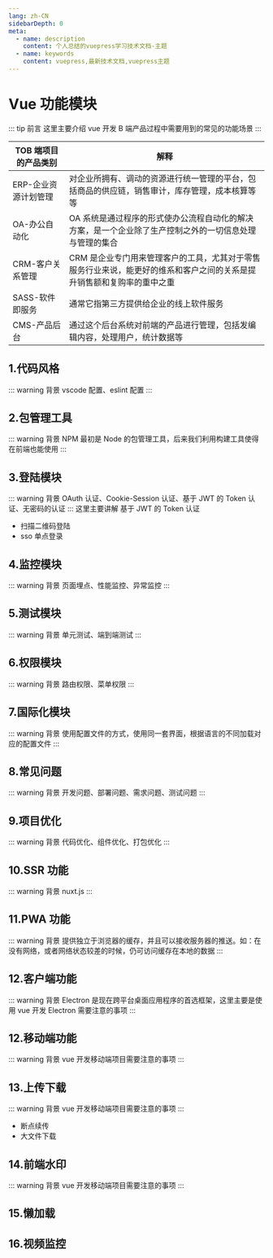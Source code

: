 ```yaml
---
lang: zh-CN
sidebarDepth: 0
meta:
  - name: description
    content: 个人总结的vuepress学习技术文档-主题
  - name: keywords
    content: vuepress,最新技术文档,vuepress主题
---
```


# Vue 功能模块

::: tip 前言
这里主要介绍 vue 开发 B 端产品过程中需要用到的常见的功能场景
:::

| TOB 端项目的产品类别 | 解释                                                                                                                   |
| -------------------- | ---------------------------------------------------------------------------------------------------------------------- |
| ERP-企业资源计划管理 | 对企业所拥有、调动的资源进行统一管理的平台，包括商品的供应链，销售审计，库存管理，成本核算等等                         |
| OA-办公自动化        | OA 系统是通过程序的形式使办公流程自动化的解决方案，是一个企业除了生产控制之外的一切信息处理与管理的集合                |
| CRM-客户关系管理     | CRM 是企业专门用来管理客户的工具，尤其对于零售服务行业来说，能更好的维系和客户之间的关系是提升销售额和复购率的重中之重 |
| SASS-软件即服务      | 通常它指第三方提供给企业的线上软件服务                                                                                 |
| CMS-产品后台         | 通过这个后台系统对前端的产品进行管理，包括发编辑内容，处理用户，统计数据等                                             |

## 1.代码风格

::: warning 背景
vscode 配置、eslint 配置
:::

## 2.包管理工具

::: warning 背景
NPM 最初是 Node 的包管理工具，后来我们利用构建工具使得在前端也能使用
:::

## 3.登陆模块

::: warning 背景
OAuth 认证、Cookie-Session 认证、基于 JWT 的 Token 认证、无密码的认证
:::
这里主要讲解 基于 JWT 的 Token 认证

- 扫描二维码登陆
- sso 单点登录

## 4.监控模块

::: warning 背景
页面埋点、性能监控、异常监控
:::

## 5.测试模块

::: warning 背景
单元测试、端到端测试
:::

## 6.权限模块

::: warning 背景
路由权限、菜单权限
:::

## 7.国际化模块

::: warning 背景
使用配置文件的方式，使用同一套界面，根据语言的不同加载对应的配置文件
:::

## 8.常见问题

::: warning 背景
开发问题、部署问题、需求问题、测试问题
:::

## 9.项目优化

::: warning 背景
代码优化、组件优化、打包优化
:::

## 10.SSR 功能

::: warning 背景
nuxt.js
:::

## 11.PWA 功能

::: warning 背景
提供独立于浏览器的缓存，并且可以接收服务器的推送。如：在没有网络，或者网络状态较差的时候，仍可访问缓存在本地的数据
:::

## 12.客户端功能

::: warning 背景
Electron 是现在跨平台桌面应用程序的首选框架，这里主要是使用 vue 开发 Electron 需要注意的事项
:::

## 12.移动端功能

::: warning 背景
vue 开发移动端项目需要注意的事项
:::

## 13.上传下载

::: warning 背景
vue 开发移动端项目需要注意的事项
:::

- 断点续传
- 大文件下载

## 14.前端水印

::: warning 背景
vue 开发移动端项目需要注意的事项
:::

## 15.懒加载

## 16.视频监控
